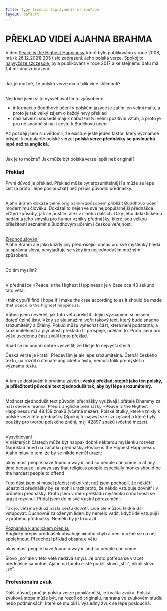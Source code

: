 ```yaml
---
Title: Typy licencí (oprávnění) na YouTube
layout: default
---
```


# PŘEKLAD VIDEÍ AJAHNA BRAHMA

Video [Peace is the Highest Happiness](https://www.youtube.com/watch?v=8jYrr952vbg), které bylo publikováno v roce 2008, má (k 26.12.2021) 205 tisíc zobrazení. Jeho polská verze, [Spokój to najwyższe szczęście,](https://www.youtube.com/watch?v=De5JtCeUbkA&t=283s) byla publikována v roce 2017 a ke stejnému datu má 1,4 milionu zobrazení.<br><br>

Jak je možné, že polská verze má o tolik více shlédnutí?<br><br>

Nejdříve jsem si to vysvětloval tímto způsobem:

<ul>
<li>informací o Buddhově učení v polském jazyce je zatím jen velmi málo, a proto je tak velký zájem o každý nový překlad</li>
<li>naši severní sousedé mají k náboženství velmi pozitivní vztah, a proto je pro ně snadné si najít cestu k Buddhovu učení</li>
</ul>

Až později jsem si uvědomil, že existuje ještě jeden faktor, který významně přispěl k popularitě polské verze: <b>polská verze přednášky se poslouchá lepé než ta anglická.</b> <br><br>

Jak je to možné? Jak může být polská verze lepší než originál?

### Překlad

První důvod je překlad. Překlad může být srozumitelnější a může se lépe číst (a proto i lépe poslouchat) než přepis původní přednášky.<br><br>

Ajahn Brahm dokáže velmi originálním způsobem přiblížit Buddhovo učení modernímu člověku. Dokázal to nejen ve své nejpopulárnější přednášce »Čtyři způsoby, jak se pustit«, ale i v mnoha dalších. Díky jeho didaktickému nadání a jeho smyslu pro humor vznikly přednášky, které jsou velkou příležitostí seznámit s Buddhovým učením i českou veřejnost.<br><br>

<u>Zjednodušování</u><br>
Ajahn Brahm ale jako každý jiný přednášející občas pro své myšlenky hledá ta správná slova, nevyjadřuje se vždy tím nejjednoduším možným způsobem.<br><br>

Co tím myslím?<br><br>

V přednášce »Peace is the Highest Happiness« je v čase cca 43 sekund tato věta:

<div class="citace">
I think you'll find I hope if I make the case according to as it should be made that peace is the highest happiness.
</div>

Vůbec jsem nevěděl, jak tuto větu přeložit. Jejím významem si nejsem doteď úplně jistý. Vždy se ale snažím tvořit takový text, který bude snadno srozumitelný a čitelný. Pokud můžu vynechat část, která není podstatná, a srozumitelnosti a plynulosti překladu to prospěje, udělám to. Proto jsem pro výše uvedenou část zvolil tento překlad.

<div class="citace">
Snad se mi podaří dobře vysvětlit, že klid je to nejvyšší štěstí.
</div >

Česká verze je kratší. Především je ale lépe srozumitelná. Čtenář českého textu, na rozdíl o čtenáře anglického textu, nemusí tolik přemýšlet o významu textu.<br><br>

A tím se dostávám k prvnímu závěru: <b>český překlad, stejně jako ten polský, je příležitostí původní text zjednodušit tak, aby byl lépe srozumitelný.</b><br><br>

Možnost zjednodušit text původní přednášky využívají i přátelé Dhammy za naší severní hranicí. Přepis anglické přednášky »Peace is the Highest Happiness« má 48 159 znaků (včetně mezer). Polské titulky, které vznikly k polské verzi této přednášky (Spokój to najwyższe szczęście) a které byly použity pro tvorbu polského znění, májí 42897 znaků (včetně mezer).<br><br>

<u>Vysvětlování</u><br>
V některých částech může být naopak dobré některou myšlenku rozvést. Například hned na začátku přednášky »Peace is the Highest Happiness« Ajahn mluví o tom, že by se nikdo neměl urazit:

<div class="citace">
okay most people have found a way in and so people can come in at any time because I always say that religious people especially monks should be the hardest people to offend
</div>

Tuto část jsem si musel přečíst několikrát než jsem pochopil, že něktěří účastníci přednášky by se mohli urazit proto, že někdo vstupuje dovnitř i v průběhu přednášky. Proto jsem v mém překladu myšlenku o možnosti se urazit rozvinul. Přidal jsem do ní své vlastní porozumění:

<div class="citace">
Tak jo, většina lidí už našla cestu dovnitř. Lidé ale můžou klidně dál vstupovat. Duchovně založeným lidem by nemělo vadit, když lidé vstupují i v průběhu přednášky. Nemělo by je to urazit.
</div>

<u>Poznámka k anglickém přepisu</u><br>
Anglický přepis přednášek obsahuje mnoho chyb a není možné se na něj spolehnout. Předchozí příklad obsahuje větu

<div class="citace">
okay most people have found a way in and so people can come
</div>

Slovo „so“ ale v této větě nedává smysl. Je proto potřeba se vracet přednášce samotné. Ajahn na tomto místě použil slovo „still“, nikoli slovo „so“.

### Profesionální zvuk

Další důvod, proč je polská verze populárnější, je kvalita zvuku. Polská zvuková stopa může být, na rozdíl od originálu, nahraná ve zvukovém studiu nebo podmínkách, které se mu blíží. Výsledný zvuk se lépe poslouchá.
